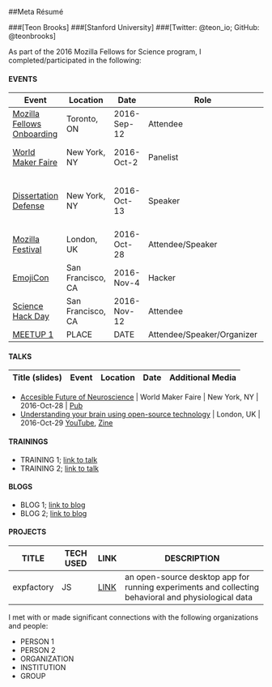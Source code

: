 ##Meta Résumé

###[Teon Brooks]
###[Stanford University]
###[Twitter: @teon_io; GitHub: @teonbrooks]

As part of the 2016 Mozilla Fellows for Science program, I completed/participated in the following:

#### EVENTS

Event | Location | Date | Role | Title/Descriptor
----- | -------- | ---- | ---- | ----------------
[Mozilla Fellows Onboarding](https://science.mozilla.org/blog/2016-fellows-onboarding-recap) | Toronto, ON  | 2016-Sep-12 | Attendee | Getting to know fellow fellows ;)
[World Maker Faire](http://makerfaire.com/maker/entry/58916/) | New York, NY  | 2016-Oct-2 | Panelist | Accessible Future of Neuroscience
[Dissertation Defense](https://twitter.com/hashtag/teondefends) | New York, NY | 2016-Oct-13 | Speaker | Minding the Gap between Eyetracking and Neurophysiology in Reading
[Mozilla Festival](http://mozillafestival.org) | London, UK | 2016-Oct-28 | Attendee/Speaker | Annual Festivities
[EmojiCon](http://2016.emojicon.co) | San Francisco, CA | 2016-Nov-4 | Hacker | Emoji Semantic Network
[Science Hack Day](http://sf.sciencehackday.org) | San Francisco, CA | 2016-Nov-12 | Attendee
[MEETUP 1]() | PLACE | DATE | Attendee/Speaker/Organizer

#### TALKS
Title (slides) | Event | Location | Date | Additional Media
-------------- | ----- | -------- | ---- | ----------------

* [Accesible Future of Neuroscience](https://github.com/teonbrooks/fellows-class-2016/blob/master/teon/slides/16_oct_02_maker_faire.pdf) | World Maker Faire | New York, NY | 2016-Oct-28 | [Pub](http://makerfaire.com/maker/entry/58916/)
* [Understanding your brain using open-source technology](https://github.com/teonbrooks/fellows-class-2016/blob/master/teon/slides/16_oct_29_mozfest_lightning_talk.pdf) | London, UK | 2016-Oct-29 [YouTube](https://youtu.be/_NH63TeOE9c), [Zine](https://github.com/teonbrooks/fellows-class-2016/blob/master/teon/zine/teon_zine.pdf)

#### TRAININGS
* TRAINING 1; [link to talk]()
* TRAINING 2; [link to talk]()

#### BLOGS
* BLOG 1; [link to blog]()
* BLOG 2; [link to blog]()

#### PROJECTS
TITLE | TECH USED | LINK | DESCRIPTION
----- | --------- | ---- | ------------
expfactory | JS  | [LINK](https://github.com/openexp/expfactory) | an open-source desktop app for running experiments and collecting behavioral and physiological data

I met with or made significant connections with the following organizations and people:

* PERSON 1
* PERSON 2
* ORGANIZATION
* INSTITUTION
* GROUP
